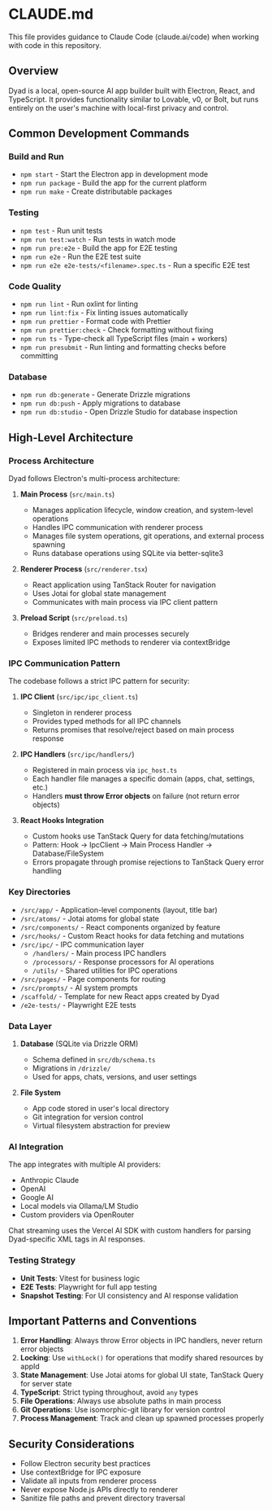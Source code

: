 # CLAUDE.md

This file provides guidance to Claude Code (claude.ai/code) when working with code in this repository.

## Overview

Dyad is a local, open-source AI app builder built with Electron, React, and TypeScript. It provides functionality similar to Lovable, v0, or Bolt, but runs entirely on the user's machine with local-first privacy and control.

## Common Development Commands

### Build and Run

- `npm start` - Start the Electron app in development mode
- `npm run package` - Build the app for the current platform
- `npm run make` - Create distributable packages

### Testing

- `npm test` - Run unit tests
- `npm run test:watch` - Run tests in watch mode
- `npm run pre:e2e` - Build the app for E2E testing
- `npm run e2e` - Run the E2E test suite
- `npm run e2e e2e-tests/<filename>.spec.ts` - Run a specific E2E test

### Code Quality

- `npm run lint` - Run oxlint for linting
- `npm run lint:fix` - Fix linting issues automatically
- `npm run prettier` - Format code with Prettier
- `npm run prettier:check` - Check formatting without fixing
- `npm run ts` - Type-check all TypeScript files (main + workers)
- `npm run presubmit` - Run linting and formatting checks before committing

### Database

- `npm run db:generate` - Generate Drizzle migrations
- `npm run db:push` - Apply migrations to database
- `npm run db:studio` - Open Drizzle Studio for database inspection

## High-Level Architecture

### Process Architecture

Dyad follows Electron's multi-process architecture:

1. **Main Process** (`src/main.ts`)

   - Manages application lifecycle, window creation, and system-level operations
   - Handles IPC communication with renderer process
   - Manages file system operations, git operations, and external process spawning
   - Runs database operations using SQLite via better-sqlite3

2. **Renderer Process** (`src/renderer.tsx`)

   - React application using TanStack Router for navigation
   - Uses Jotai for global state management
   - Communicates with main process via IPC client pattern

3. **Preload Script** (`src/preload.ts`)
   - Bridges renderer and main processes securely
   - Exposes limited IPC methods to renderer via contextBridge

### IPC Communication Pattern

The codebase follows a strict IPC pattern for security:

1. **IPC Client** (`src/ipc/ipc_client.ts`)

   - Singleton in renderer process
   - Provides typed methods for all IPC channels
   - Returns promises that resolve/reject based on main process response

2. **IPC Handlers** (`src/ipc/handlers/`)

   - Registered in main process via `ipc_host.ts`
   - Each handler file manages a specific domain (apps, chat, settings, etc.)
   - Handlers **must throw Error objects** on failure (not return error objects)

3. **React Hooks Integration**
   - Custom hooks use TanStack Query for data fetching/mutations
   - Pattern: Hook → IpcClient → Main Process Handler → Database/FileSystem
   - Errors propagate through promise rejections to TanStack Query error handling

### Key Directories

- `/src/app/` - Application-level components (layout, title bar)
- `/src/atoms/` - Jotai atoms for global state
- `/src/components/` - React components organized by feature
- `/src/hooks/` - Custom React hooks for data fetching and mutations
- `/src/ipc/` - IPC communication layer
  - `/handlers/` - Main process IPC handlers
  - `/processors/` - Response processors for AI operations
  - `/utils/` - Shared utilities for IPC operations
- `/src/pages/` - Page components for routing
- `/src/prompts/` - AI system prompts
- `/scaffold/` - Template for new React apps created by Dyad
- `/e2e-tests/` - Playwright E2E tests

### Data Layer

1. **Database** (SQLite via Drizzle ORM)

   - Schema defined in `src/db/schema.ts`
   - Migrations in `/drizzle/`
   - Used for apps, chats, versions, and user settings

2. **File System**
   - App code stored in user's local directory
   - Git integration for version control
   - Virtual filesystem abstraction for preview

### AI Integration

The app integrates with multiple AI providers:

- Anthropic Claude
- OpenAI
- Google AI
- Local models via Ollama/LM Studio
- Custom providers via OpenRouter

Chat streaming uses the Vercel AI SDK with custom handlers for parsing Dyad-specific XML tags in AI responses.

### Testing Strategy

- **Unit Tests**: Vitest for business logic
- **E2E Tests**: Playwright for full app testing
- **Snapshot Testing**: For UI consistency and AI response validation

## Important Patterns and Conventions

1. **Error Handling**: Always throw Error objects in IPC handlers, never return error objects
2. **Locking**: Use `withLock()` for operations that modify shared resources by appId
3. **State Management**: Use Jotai atoms for global UI state, TanStack Query for server state
4. **TypeScript**: Strict typing throughout, avoid `any` types
5. **File Operations**: Always use absolute paths in main process
6. **Git Operations**: Use isomorphic-git library for version control
7. **Process Management**: Track and clean up spawned processes properly

## Security Considerations

- Follow Electron security best practices
- Use contextBridge for IPC exposure
- Validate all inputs from renderer process
- Never expose Node.js APIs directly to renderer
- Sanitize file paths and prevent directory traversal
